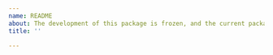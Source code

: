 ```yaml
---
name: README
about: The development of this package is frozen, and the current package maintainer cannot provide assistance to users. If you need help, refer to the package documentation first; then, address remaining doubts to public forums like StackOverflow, where other users could eventually provide useful ticks.
title: ''

---
```


